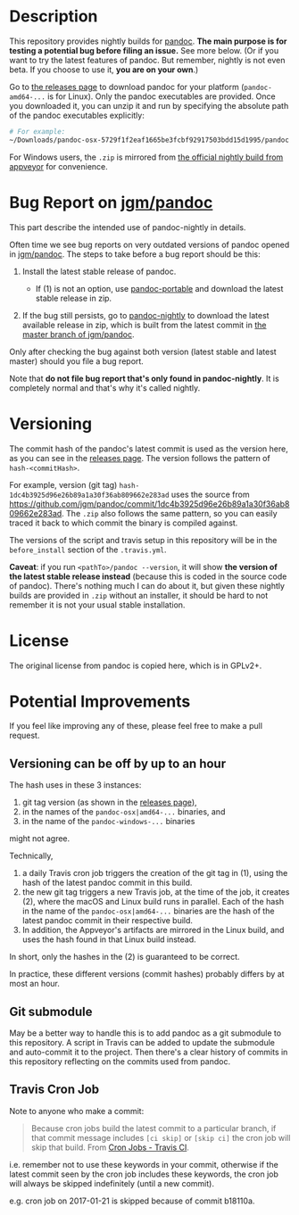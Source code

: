 # Description

This repository provides nightly builds for [pandoc](https://github.com/jgm/pandoc/). **The main purpose is for testing a potential bug before filing an issue.** See more below.
(Or if you want to try the latest features of pandoc. But remember, nightly is not even beta. If you choose to use it, **you are on your own**.)

Go to [the releases page](https://github.com/pandoc-extras/pandoc-nightly/releases/latest) to download pandoc for your platform (`pandoc-amd64-...` is for Linux).
Only the pandoc executables are provided. Once you downloaded it, you can unzip it and run by specifying the absolute path of the pandoc executables explicitly:

```bash
# For example:
~/Downloads/pandoc-osx-5729f1f2eaf1665be3fcbf92917503bdd15d1995/pandoc ... # your usual pandoc options here
```

For Windows users, the `.zip` is mirrored from [the official nightly build from appveyor](https://ci.appveyor.com/project/jgm/pandoc/build/artifacts) for convenience.

# Bug Report on [jgm/pandoc](https://github.com/jgm/pandoc)

This part describe the intended use of pandoc-nightly in details.

Often time we see bug reports on very outdated versions of pandoc opened in [jgm/pandoc](https://github.com/jgm/pandoc). The steps to take before a bug report should be this:

1. Install the latest stable release of pandoc.

	- If (1) is not an option, use [pandoc-portable](https://github.com/pandoc-extras/pandoc-portable) and download the latest stable release in zip.

2. If the bug still persists, go to [pandoc-nightly](https://github.com/pandoc-extras/pandoc-nightly) to download the latest available release in zip, which is built from the latest commit in [the master branch of jgm/pandoc](https://github.com/jgm/pandoc).

Only after checking the bug against both version (latest stable and latest master) should you file a bug report.

Note that **do not file bug report that's only found in pandoc-nightly**. It is completely normal and that's why it's called nightly.

# Versioning

The commit hash of the pandoc's latest commit is used as the version here, as you can see in the [releases page](https://github.com/pandoc-extras/pandoc-portable/releases). The version follows the pattern of `hash-<commitHash>`.

For example, version (git tag) `hash-1dc4b3925d96e26b89a1a30f36ab809662e283ad` uses the source from <https://github.com/jgm/pandoc/commit/1dc4b3925d96e26b89a1a30f36ab809662e283ad>. The `.zip` also follows the same pattern, so you can easily traced it back to which commit the binary is compiled against.

The versions of the script and travis setup in this repository will be in the `before_install` section of the `.travis.yml`.

**Caveat**: if you run `<pathTo>/pandoc --version`, it will show **the version of the latest stable release instead** (because this is coded in the source code of pandoc). There's nothing much I can do about it, but given these nightly builds are provided in `.zip` without an installer, it should be hard to not remember it is not your usual stable installation.

# License

The original license from pandoc is copied here, which is in GPLv2+.

# Potential Improvements

If you feel like improving any of these, please feel free to make a pull request.

## Versioning can be off by up to an hour

The hash uses in these 3 instances:

1. git tag version (as shown in the [releases page](https://github.com/pandoc-extras/pandoc-portable/releases)),
2. in the names of the `pandoc-osx|amd64-...` binaries, and
3. in the name of the `pandoc-windows-...` binaries

might not agree.

Technically,

1. a daily Travis cron job triggers the creation of the git tag in (1), using the hash of the latest pandoc commit in this build.
2. the new git tag triggers a new Travis job, at the time of the job, it creates (2), where the macOS and Linux build runs in parallel. Each of the hash in the name of the `pandoc-osx|amd64-...` binaries are the hash of the latest pandoc commit in their respective build.
3. In addition, the Appveyor's artifacts are mirrored in the Linux build, and uses the hash found in that Linux build instead.

In short, only the hashes in the (2) is guaranteed to be correct.

In practice, these different versions (commit hashes) probably differs by at most an hour.

## Git submodule

May be a better way to handle this is to add pandoc as a git submodule to this repository. A script in Travis can be added to update the submodule and auto-commit it to the project. Then there's a clear history of commits in this repository reflecting on the commits used from pandoc.

## Travis Cron Job

Note to anyone who make a commit:

>Because cron jobs build the latest commit to a particular branch, if that commit message includes `[ci skip]` or `[skip ci]` the cron job will skip that build. From [Cron Jobs - Travis CI](https://docs.travis-ci.com/user/cron-jobs/).

i.e. remember not to use these keywords in your commit, otherwise if the latest commit seen by the cron job includes these keywords, the cron job will always be skipped indefinitely (until a new commit).

e.g. cron job on 2017-01-21 is skipped because of commit b18110a.
